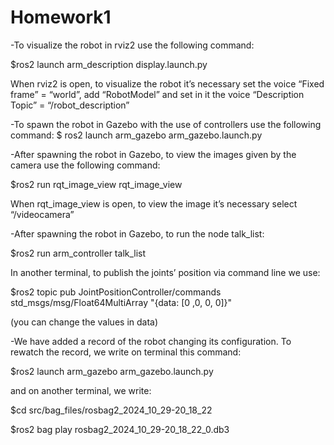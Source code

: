 # Homework1
-To visualize the robot in rviz2 use the following command:

$ros2 launch arm_description display.launch.py

When rviz2 is open, to visualize the robot it’s necessary set the voice “Fixed frame” = “world”, add “RobotModel” and set in it the voice “Description Topic” = “/robot_description”


-To spawn the robot in Gazebo with the use of controllers use the following command:
$
ros2 launch arm_gazebo arm_gazebo.launch.py


-After spawning the robot in Gazebo, to view the images given by the camera use the following command:

$ros2 run rqt_image_view rqt_image_view

When rqt_image_view is open, to view the image it’s necessary select “/videocamera”


-After spawning the robot in Gazebo, to run the node talk_list:

$ros2 run arm_controller talk_list

In another terminal, to publish the joints’ position via command line we use:

$ros2 topic pub JointPositionController/commands std_msgs/msg/Float64MultiArray "{data: [0 ,0, 0, 0]}"

(you can change the values in data)


-We have added a record of the robot changing its configuration. To rewatch the record, we write on terminal this command:

$ros2 launch arm_gazebo arm_gazebo.launch.py

and on another terminal, we write:

$cd src/bag_files/rosbag2_2024_10_29-20_18_22

$ros2 bag play rosbag2_2024_10_29-20_18_22_0.db3

